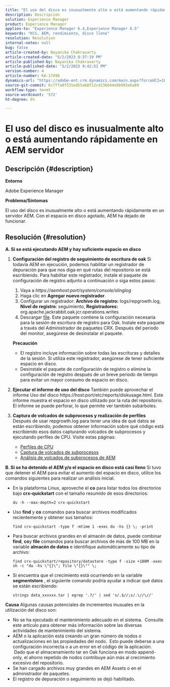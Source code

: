 ```yaml
---
title: "El uso del disco es inusualmente alto o está aumentando rápidamente en AEM servidor"
description: Descripción
solution: Experience Manager
product: Experience Manager
applies-to: "Experience Manager 6.4,Experience Manager 6.5"
keywords: "KCS, AEM, rendimiento, disco lleno"
resolution: Resolution
internal-notes: null
bug: false
article-created-by: Nayanika Chakravarty
article-created-date: "5/2/2023 8:37:19 PM"
article-published-by: Nayanika Chakravarty
article-published-date: "5/2/2023 9:42:51 PM"
version-number: 4
article-number: KA-17496
dynamics-url: "https://adobe-ent.crm.dynamics.com/main.aspx?forceUCI=1&pagetype=entityrecord&etn=knowledgearticle&id=104d8e1f-29e9-ed11-a7c6-6045bd006268"
source-git-commit: 6c7ffa0f531ed55ab0f12cd236b44e9b992e6a89
workflow-type: tm+mt
source-wordcount: '572'
ht-degree: 6%

---
```


# El uso del disco es inusualmente alto o está aumentando rápidamente en AEM servidor

## Descripción {#description}


<b>Entorno</b>

Adobe Experience Manager

<b>Problema/Síntomas</b>

El uso del disco es inusualmente alto o está aumentando rápidamente en un servidor AEM. Con el espacio en disco agotado, AEM ha dejado de funcionar.




## Resolución {#resolution}

<b>A. Si se está ejecutando AEM y hay suficiente espacio en disco</b>
1. <b>Configuración del registro de seguimiento de escritura de oak</b>    Si todavía AEM en ejecución, podemos habilitar un registrador de depuración para que nos diga en qué rutas del repositorio se está escribiendo. Para habilitar este registrador, instale el paquete de configuración de registro adjunto a continuación o siga estos pasos:

   1. Vaya a *https://aemhost:port/system/console/slinglog*
   2. Haga clic en <b>Agregar nuevo registrador</b>.
   3. Configurar un registrador: <b>Archivo de registro:</b> logs/repgrowth.log, <b>Nivel de registro</b>: seguimiento, <b>Registradores:</b> org.apache.jackrabbit.oak.jcr.operations.writes
   4. Descargar [file](https://helpx.adobe.com/content/dam/help/en/experience-manager/kb/analyze-unusual-repository-growth/jcr:content/main-pars/download/log_repository_growth-1.zip).        Este paquete contiene la configuración necesaria para la sesión de escritura de registro para Oak. Instale este paquete a través del Administrador de paquetes CRX. Después del periodo del monitor, asegúrese de desinstalar el paquete.

   <b>Precaución</b>

   - El registro incluye información sobre todas las escrituras y detalles de la sesión. Si utiliza este registrador, asegúrese de tener suficiente espacio en disco.
   - Desinstale el paquete de configuración de registro o elimine la configuración de registro después de un breve periodo de tiempo para evitar un mayor consumo de espacio en disco.
2. <b>Ejecutar el informe de uso del disco</b>    También puede aprovechar el informe Uso del disco https://host:port/etc/reports/diskusage.html. Este informe muestra el espacio en disco utilizado por la ruta del repositorio. El informe se puede perforar, lo que permite ver también subárboles.
3. <b>Captura de volcados de subprocesos y realización de perfiles</b>    Después de usar repgrowth.log para tener una idea de qué datos se están escribiendo, podemos obtener información sobre qué código está escribiendo esos datos capturando volcados de subprocesos y ejecutando perfiles de CPU. Visite estas páginas:

   - [Perfiles de CPU](https://experienceleague.adobe.com/docs/experience-cloud-kcs/kbarticles/KA-17499.html?lang=es)
   - [Captura de volcados de subprocesos](https://experienceleague.adobe.com/docs/experience-cloud-kcs/kbarticles/KA-17452.html?lang=es)
   - [Análisis de volcados de subprocesos de AEM](https://experienceleague.adobe.com/docs/experience-cloud-kcs/kbarticles/KA-16458.html?lang=es)

<b>B. Si se ha detenido el AEM y/o el espacio en disco está casi lleno</b>
Si tuvo que detener el AEM para evitar el aumento del espacio en disco, utilice los comandos siguientes para realizar un análisis inicial.

- En la plataforma Linux, aproveche el <b>co</b> para listar todos los directorios bajo <b>crx-quickstart</b> con el tamaño resumido de esos directorios:<br>

   ```
   du -h --max-depth=2 crx-quickstart
   ```

- Uso <b>find</b> y <b>co</b> comandos para buscar archivos modificados recientemente y obtener sus tamaños:

   ```
   find crx-quickstart -type f -mtime 1 -exec du -hs {} \; -print
   ```

- Para buscar archivos grandes en el almacén de datos, puede combinar <b>find</b>, <b>co</b>y <b>file</b> comandos para buscar archivos de más de 100 MB en la variable <b>almacén de datos</b> e identifique automáticamente su tipo de archivo:

   ```
   find crx-quickstart/repository/datastore -type f -size +100M -exec sh -c "du -hs \"{}\"; file \"{}\"" \;
   ```

- Si encuentra que el crecimiento está ocurriendo en la variable <b>segmentstore</b> , el siguiente comando podría ayudar a indicar qué datos se están escribiendo:

   ```
   strings data_xxxxxx.tar | egrep '.?/' | sed 's/.$//;s/.\//\//'
   ```

<b>Causa</b>
Algunas causas potenciales de incrementos inusuales en la utilización del disco son:

- No se ha ejecutado el mantenimiento adecuado en el sistema.  Consulte este artículo para obtener más información sobre las diversas actividades de mantenimiento del sistema.
- AEM o la aplicación está creando un gran número de nodos o actualizaciones en las propiedades del nodo.  Esto puede deberse a una configuración incorrecta o a un error en el código de la aplicación.  Dado que el almacenamiento tar en Oak funciona en modo append-only, el ahorro repetido de nodos contribuye aún más al crecimiento excesivo del repositorio.
- Se han cargado archivos muy grandes en AEM Assets o en el administrador de paquetes.
- El registro de depuración o seguimiento se dejó habilitado.

